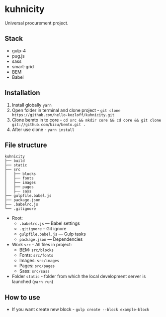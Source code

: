 # kuhnicity
Universal procurement project.

## Stack
- gulp-4
- pug.js
- sass
- smart-grid
- BEM
- Babel

## Installation
1. Install globally `yarn`
2. Open folder in terminal and clone project - `git clone https://github.com/hello-kozloff/kuhnicity.git`
3. Clone bemto in to core - `cd src && mkdir core && cd core && git clone git://github.com/kizu/bemto.git .`
3. After use clone - `yarn install`

## File structure
```
kuhnicity
├── build
├── static
├── src
│   ├── blocks
│   ├── fonts
│   ├── images
│   ├── pages
│   ├── sass
├── gulpfile.babel.js
├── package.json
├── .babelrc.js
└── .gitignore
```

* Root:
    * ```.babelrc.js``` — Babel settings
    * ```.gitignore``` – Git ignore
    * ```gulpfile.babel.js``` — Gulp tasks
    * ```package.json``` — Dependencies
* Work ```src``` - All files in project:
    * BEM: ```src/blocks```
    * Fonts: ```src/fonts```
    * Images: ```src/images```
    * Pages: ```src/pages```
    * Sass: ```src/sass```
* Folder ```static``` - folder from which the local development server is launched (```yarn run```)

## How to use
- If you want create new block - `gulp create --block example-block`
